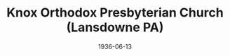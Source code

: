 ---
date: &id001 1936-06-13
end_date: null
location:
  address: 311 North Lansdowne Avenue
  city: Lansdowne
  state: PA
minister:
- end: 1939-01-01
  name: John Thwing
  start: 1936-06-13
  type: Pastor
- end: 1943-01-01
  name: George Marston
  start: 1940-01-01
  type: Pastor
- end: 1946-01-01
  name: William Welmers
  start: 1943-01-01
  type: Pastor
- end: 1948-01-01
  name: C. Alan Tichenor
  start: 1946-01-01
  type: Pastor
- end: 1962-01-01
  name: David Freeman
  start: 1949-01-01
  type: Pastor
- end: 1990-01-01
  name: Karl Hubenthal
  start: 1976-01-01
  type: Pastor
- end: 2005-01-01
  name: W. Scott Emery
  start: 1991-01-01
  type: Pastor
- end: null
  name: Jeffrey C. Waddington
  start: 2012-01-01
  type: Pastor
ministers:
- John Thwing
- George Marston
- William Welmers
- C. Alan Tichenor
- David Freeman
- Karl Hubenthal
- W. Scott Emery
- Jeffrey C. Waddington
name: Knox Orthodox Presbyterian Church
names: null
origination_date: *id001
raw_data: "PA Lansdowne\n\nKnox Orthodox Presbyterian Church (June 13, 1936\u2013\
  \ )\n(augmented by addition of Grace/New Covenant OPC, Philadelphia, 1950)\n311\
  \ North Lansdowne Avenue\nPastors: John Thwing, 1936\u201339\nGeorge Marston, 1940\u2013\
  43\nWilliam Welmers, 1943\u201346\nC. Alan Tichenor, 1946\u201348\nDavid Freeman,\
  \ 1949\u201362\nKarl Hubenthal, 1976\u201390\nW. Scott Emery, 1991\u20132005\nJeffrey\
  \ C. Waddington, 2012\u2013"
received_from: null
states:
- PA
status:
  active: true
  end_date: null
  reason: null
  received_from: null
  withdrawal_to: null
title: Knox Orthodox Presbyterian Church (Lansdowne PA)
year_established:
- 1936

---